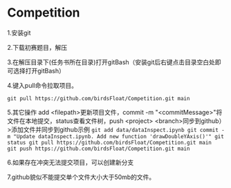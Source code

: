 # Competition

1.安装git

2.下载初赛题目，解压

3.在解压目录下(任务书所在目录)打开gitBash（安装git后右键点击目录空白处即可选择打开gitBash）

4.键入pull命令拉取项目。
```
git pull https://github.com/birdsFloat/Competition.git main
```

5.其它操作
    add \<filepath\>更新项目文件，commit -m "\<commitMessage\>"将文件在本地提交，status查看文件树，push \<project\> \<branch\>同步到github）
    >添加文件并同步到github示例
    ```
    git add data/dataInspect.ipynb
    git commit -m "Update dataInspect.ipynb. Add new function 'drawDoubleYAxis()'"
    git status
    git pull https://github.com/birdsFloat/Competition.git main 
    git push https://github.com/birdsFloat/Competition.git main
    ```

6.如果存在冲突无法提交项目，可以创建新分支

7.github貌似不能提交单个文件大小大于50mb的文件。
